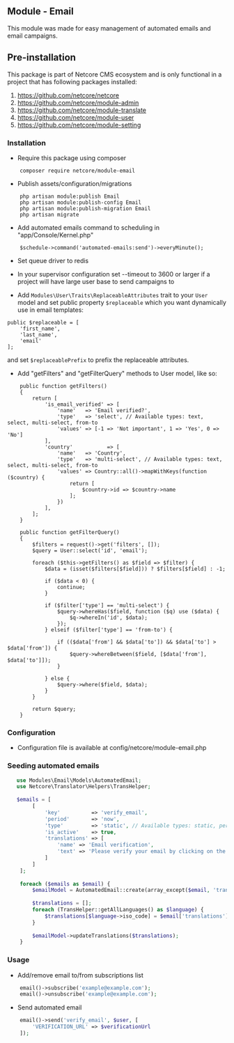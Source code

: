 ## Module - Email
This module was made for easy management of automated emails and email campaigns.

## Pre-installation

This package is part of Netcore CMS ecosystem and is only functional in a project that has following packages
installed:

1. https://github.com/netcore/netcore
2. https://github.com/netcore/module-admin
3. https://github.com/netcore/module-translate
4. https://github.com/netcore/module-user
5. https://github.com/netcore/module-setting

### Installation

 - Require this package using composer
```
    composer require netcore/module-email
```

 - Publish assets/configuration/migrations
```
    php artisan module:publish Email
    php artisan module:publish-config Email
    php artisan module:publish-migration Email
    php artisan migrate
```

 - Add automated emails command to scheduling in "app/Console/Kernel.php"
```
    $schedule->command('automated-emails:send')->everyMinute();
```

- Set queue driver to redis

- In your supervisor configuration set --timeout to 3600 or larger if a project will have large user base to send campaigns to

- Add `Modules\User\Traits\ReplaceableAttributes` trait to your `User` model and set public property `$replaceable` which you want dynamically use in email templates:

```
public $replaceable = [
    'first_name',
    'last_name',
    'email'
];
``` 

and set `$replaceablePrefix` to prefix the replaceable attributes.

- Add "getFilters" and "getFilterQuery" methods to User model, like so:
```
    public function getFilters()
    {
        return [
            'is_email_verified' => [
                'name'   => 'Email verified?',
                'type'   => 'select', // Available types: text, select, multi-select, from-to
                'values' => [-1 => 'Not important', 1 => 'Yes', 0 => 'No']
            ],
            'country'           => [
                'name'   => 'Country',
                'type'   => 'multi-select', // Available types: text, select, multi-select, from-to
                'values' => Country::all()->mapWithKeys(function ($country) {
                    return [
                        $country->id => $country->name
                    ];
                })
            ],
        ];
    }
    
    public function getFilterQuery()
    {
        $filters = request()->get('filters', []);
        $query = User::select('id', 'email');
        
        foreach ($this->getFilters() as $field => $filter) {
            $data = (isset($filters[$field])) ? $filters[$field] : -1;
            
            if ($data < 0) {
                continue;
            }
    
            if ($filter['type'] == 'multi-select') {
                $query->whereHas($field, function ($q) use ($data) {
                    $q->whereIn('id', $data);
                });
            } elseif ($filter['type'] == 'from-to') {

                if (($data['from'] && $data['to']) && $data['to'] > $data['from']) {
                    $query->whereBetween($field, [$data['from'], $data['to']]);
                }

            } else {
                $query->where($field, $data);
            }
        }
    
        return $query;
    }
``` 
 
### Configuration

 - Configuration file is available at config/netcore/module-email.php
 
 ### Seeding automated emails
 
 ```php
    use Modules\Email\Models\AutomatedEmail;
    use Netcore\Translator\Helpers\TransHelper;
    
    $emails = [
         [
             'key'          => 'verify_email',
             'period'       => 'now',
             'type'         => 'static', // Available types: static, period, interval
             'is_active'    => true,
             'translations' => [
                 'name' => 'Email verification',
                 'text' => 'Please verify your email by clicking on the link: <a href="[VERIFICATION_URL]">[VERIFICATION_URL]</a>'
             ]
         ]
     ];
    
     foreach ($emails as $email) {
         $emailModel = AutomatedEmail::create(array_except($email, 'translations'));
    
         $translations = [];
         foreach (TransHelper::getAllLanguages() as $language) {
             $translations[$language->iso_code] = $email['translations'];
         }
         
         $emailModel->updateTranslations($translations);
     }
 ```

### Usage

- Add/remove email to/from subscriptions list
```php
    email()->subscribe('example@example.com');
    email()->unsubscribe('example@example.com');
```

- Send automated email
```php
    email()->send('verify_email', $user, [
        'VERIFICATION_URL' => $verificationUrl
    ]);
```
